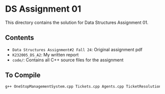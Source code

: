 # DS Assignment 01

This directory contains the solution for Data Structures Assignment 01.

## Contents
- `Data Structures Assignment#2 Fall 24`: Original assignment pdf
- `K232005_DS_A2`: My written report
- `code/`: Contains all C++ source files for the assignment

## To Compile
```bash
g++ OneStopManagementSystem.cpp Tickets.cpp Agents.cpp TicketResolutionLogs.cpp ReportingAndAnalytics.cpp -o OneStopManagementSystem
```
